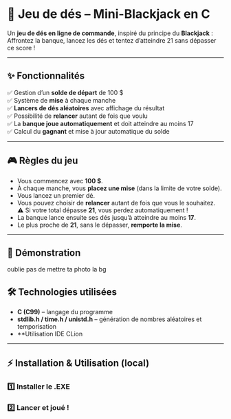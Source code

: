 # 🎲 Jeu de dés – Mini-Blackjack en C

Un **jeu de dés en ligne de commande**, inspiré du principe du **Blackjack** :  
Affrontez la banque, lancez les dés et tentez d’atteindre 21 sans dépasser ce score !  

---

## ✨ Fonctionnalités

✅ Gestion d’un **solde de départ** de 100 $  
✅ Système de **mise** à chaque manche  
✅ **Lancers de dés aléatoires** avec affichage du résultat  
✅ Possibilité de **relancer** autant de fois que voulu  
✅ La **banque joue automatiquement** et doit atteindre au moins 17  
✅ Calcul du **gagnant** et mise à jour automatique du solde  

---

## 🎮 Règles du jeu

- Vous commencez avec **100 $**.  
- À chaque manche, vous **placez une mise** (dans la limite de votre solde).  
- Vous lancez un premier dé.  
- Vous pouvez choisir de **relancer** autant de fois que vous le souhaitez.  
  ⚠️ Si votre total dépasse **21**, vous perdez automatiquement !  
- La banque lance ensuite ses dés jusqu’à atteindre au moins **17**.  
- Le plus proche de **21**, sans le dépasser, **remporte la mise**.  

---

## 🚀 Démonstration

oublie pas de mettre ta photo la bg

## 🛠️ Technologies utilisées

- **C (C99)** – langage du programme  
- **stdlib.h / time.h / unistd.h** – génération de nombres aléatoires et temporisation
- **Utilisation IDE CLion

---

## ⚡ Installation & Utilisation (local)

### 1️⃣ Installer le .EXE
### 2️⃣ Lancer et joué !
